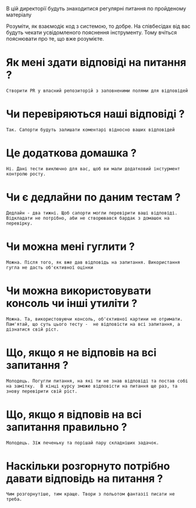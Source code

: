 В цій директорії будуть знаходитися регулярні питання по пройденому матеріалу

Розуміти, як взаємодіє код з системою, то добре.
На співбесідах від вас будуть чекати усвідомленого пояснення інструменту. 
Тому вчіться пояснювати про те, що вже розумієте. 


# Як мені здати відповіді на питання ?

`
Створити PR у власний репозиторій з заповненими полями для відповідей
`

# Чи перевіряються наші відповіді ?

`
Так. Сапорти будуть залишати коментарі відносно ваших відповідей
`

# Це додаткова домашка ?

`
Ні. Дані тести виключно для вас, щоб ви мали додатковий інстурмент контролю росту.
`

# Чи є дедлайни по даним тестам ?

`
Дедлайн - два тижні. Щоб сапорти могли перевірити ваші відповіді.
Відкладати не потрібно, аби не створювався бардак з домашок на перевірку.
`

# Чи можна мені гуглити ?

`
Можна. Після того, як вже дав відповідь на запитання. Використання гугла не дасть об'єктивної оцінки
`

# Чи можна використовувати консоль чи інші утиліти ?

`
Можна. Та, використовуючи консоль, об'єктивної картини не отримати. 
Пам'ятай, що суть цього тесту -  не відповісти на всі запитання, а дізнатися свій ріст. 
`

# Що, якщо я не відповів на всі запитання ?

`
Молодець. Погугли питання, на які ти не знав відповіді та постав собі на замітку. 
В кінці курсу зможе відповісти на питання ще раз, та знову перевірити свій ріст.
`

# Що, якщо я відповів на всі запитання правильно ?

`
Молодець. Зїж печеньку та порішай пару складніших задачок.
`

# Наскільки розгорнуто потрібно давати відповідь на питання ?

`
Чим розгорнутіше, тим краще. Твори з польотом фантазії писати не треба.
`